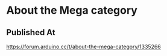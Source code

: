 # About the Mega category

## Published At

https://forum.arduino.cc/t/about-the-mega-category/1335266
